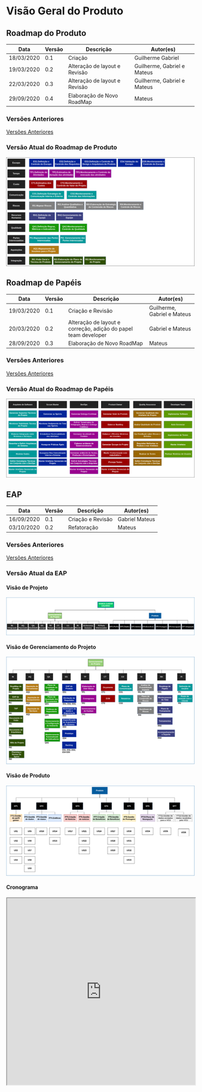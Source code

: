 # Visão Geral do Produto

## Roadmap do Produto

| **Data**   | **Versão** | **Descrição**               | **Autor(es)**  |
| ---------- | ---------- | --------------------------- | -------------- |
| 18/03/2020 | 0.1        | Criação                     | Guilherme Gabriel   |
| 19/03/2020 | 0.2        | Alteração de layout e Revisão                  |  Guilherme, Gabriel e Mateus  |
| 22/03/2020 | 0.3        | Alteração de layout e Revisão  |  Guilherme, Gabriel e Mateus  |
| 29/09/2020 | 0.4        | Elaboração de Novo RoadMap  |  Mateus  |

### Versões Anteriores 

[Versões Anteriores](roadmap_old.md)

### Versão Atual do Roadmap de Produto 

![Roadmap de Papéis](product/roadmap_product.png)


## Roadmap de Papéis

| **Data**   | **Versão** | **Descrição**               | **Autor(es)**  |
| ---------- | ---------- | --------------------------- | -------------- |
| 19/03/2020 | 0.1        | Criação e Revisão                  |  Guilherme, Gabriel e Mateus  |
| 20/03/2020 | 0.2        | Alteração de layout e correção, adição do papel team developer                  |  Gabriel e Mateus  |
| 28/09/2020 | 0.3        | Elaboração de Novo RoadMap  |  Mateus  |

### Versões Anteriores 

[Versões Anteriores](roadmap_roles_old.md)

### Versão Atual do Roadmap de Papéis 

![Roadmap de Papéis](roles/roadmap_roles.png)

## EAP

| **Data**   | **Versão** | **Descrição**               | **Autor(es)**  |
| ---------- | ---------- | --------------------------- | -------------- |
| 16/09/2020 | 0.1        | Criação     e Revisão             |  Gabriel  Mateus |
| 03/10/2020 | 0.2        | Refatoração              |  Mateus  |

### Versões Anteriores 

[Versões Anteriores](roadmap_roles_old.md)

### Versão Atual da EAP

#### Visão de Projeto

![EAP - Visão de Projeto](eap/eap-Page-3.png)

#### Visão de Gerenciamento do Projeto

![EAP - Visão de Projeto](eap/eap-Page-1.png)

#### Visão de Produto

![EAP - Visão de Projeto](eap/eap-Page-2.png)

#### Cronograma


<iframe src="https://docs.google.com/spreadsheets/d/e/2PACX-1vQHWI_lgW8IbOo_c9bJPZjKAob_8vlCISYfX4PY8RSQN9FANkxlHdecxZMwq6so1ymc0guLGOguO0VY/pubhtml?gid=1115838130&amp;single=true&amp;widget=true&amp;headers=false" width="100%" height="500px"></iframe>